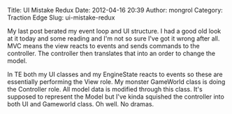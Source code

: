 Title: UI Mistake Redux
Date: 2012-04-16 20:39
Author: mongrol
Category: Traction Edge
Slug: ui-mistake-redux

My last post berated my event loop and UI structure. I had a good old
look at it today and some reading and I'm not so sure I've got it wrong
after all. MVC means the view reacts to events and sends commands to the
controller. The controller then translates that into an order to change
the model.

In TE both my UI classes and my EngineState reacts to events so these
are essentially performing the View role. My monster GameWorld class is
doing the Controller role. All model data is modified through this
class. It's supposed to represent the Model but I've kinda squished the
controller into both UI and Gameworld class. Oh well. No dramas.
